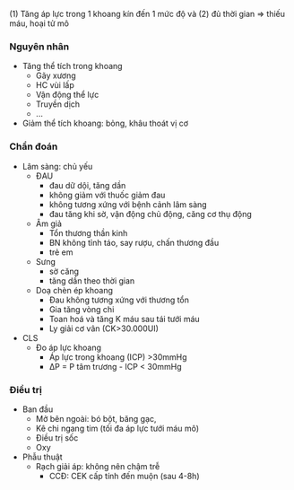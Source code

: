 (1) Tăng áp lực trong 1 khoang kín đến 1 mức độ và (2) đủ thời gian => thiếu máu, hoại tử mô
### Nguyên nhân
- Tăng thể tích trong khoang
	- Gãy xương
	- HC vùi lấp
	- Vận động thể lực
	- Truyền dịch
	- ...
- Giảm thể tích khoang: bỏng, khâu thoát vị cơ

### Chẩn đoán
- Lâm sàng: chủ yếu
	- ĐAU
		- đau dữ dội, tăng dần
		- không giảm với thuốc giảm đau
		- không tương xứng với bệnh cảnh lâm sàng
		- đau tăng khi sờ, vận động chủ động, căng cơ thụ động
	- Âm giả
		- Tổn thương thần kinh
		- BN không tỉnh táo, say rượu, chấn thương đầu
		- trẻ em
	- Sưng
		- sờ căng
		- tăng dần theo thời gian
	- Doạ chèn ép khoang
		- Đau không tương xứng với thương tổn
		- Gia tăng vòng chi
		- Toan hoá và tăng K máu sau tái tưới máu
		- Ly giải cơ vân (CK>30.000UI)
- CLS
	- Đo áp lực khoang
		- Áp lực trong khoang (ICP) >30mmHg
		- ΔP = P tâm trương - ICP < 30mmHg
### Điều trị
- Ban đầu
	- Mở bên ngoài: bó bột, băng gạc, 
	- Kê chi ngang tim (tối đa áp lực tưới máu mô)
	- Điều trị sốc
	- Oxy
- Phẫu thuật
	- Rạch giải áp: không nên chậm trễ
		- CCĐ: CEK cấp tính đến muộn (sau 4-8h)